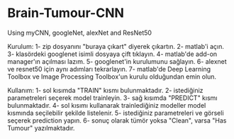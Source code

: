 # Brain-Tumour-CNN
Using myCNN, googleNet, alexNet and ResNet50 

Kurulum:
1- zip dosyanını "buraya çıkart" diyerek çıkartın.
2- matlab'i açın.
3- klasördeki googlenet isimli dosyaya çift tıklayın.
4- matlab'de add-on manager'ın açılması lazım.
5- googlenet'in kurulumunu sağlayın.
6- alexnet ve resnet50 için aynı adımları tekrarlayın.
7- matlab'de Deep Learning Toolbox ve Image Processing Toolbox'un kurulu olduğundan emin olun.

Kullanım:
1- sol kısımda "TRAIN" kısmı bulunmaktadır.
2- istediğiniz parametreleri seçerek model trainleyin.
3- sağ kısımda "PREDICT" kısmı bulunmaktadır.
4- sol kısımı kullanarak trainlediğiniz modeller model kısmında seçilebilir şekilde listelenir.
5- istediğiniz parametreleri ve görseli seçerek prediction yapın.
6- sonuç olarak tümör yoksa "Clean", varsa "Has Tumour" yazılmaktadır.
